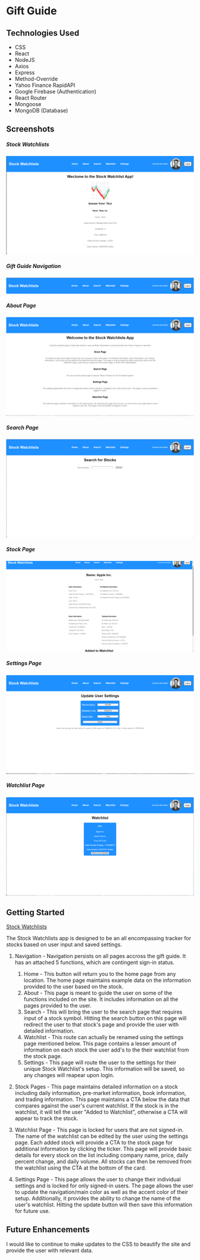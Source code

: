 # Gift Guide

## Technologies Used

- CSS
- React
- NodeJS
- Axios
- Express
- Method-Override
- Yahoo Finance RapidAPI
- Google Firebase (Authentication)
- React Router
- Mongoose
- MongoDB (Database)


## Screenshots

##### *Stock Watchlists*
![Stock Watchlists](/public/images/hp.png "Stock Watchlists")

##### *Gift Guide Navigation*
![Stock Watchlists Navigation](/public/images/nav.png "Stock Watchlists Navigation")

##### *About Page*
![About Page](/public/images/about.png "About Page")

##### *Search Page*
![Search Page](/public/images/search.png "Search Page")

##### *Stock Page*
![Stock Page](/public/images/stock.png "Stock Page")

##### *Settings Page*
![Settings Page](/public/images/settings.png "Settings Page")

##### *Watchlist Page*
![Watchlist Page](/public/images/watchlist.png "Watchlist Page")



## Getting Started

[Stock Watchlists](https://investment-watchlist.netlify.app/)

The Stock Watchlists app is designed to be an all encompassing tracker for stocks based on user input and saved settings.

1. Navigation - Navigation persists on all pages accross the gift guide. It has an attached 5 functions, which are contingent sign-in status.
   1. Home - This button will return you to the home page from any location. The home page maintains example data on the information provided to the user based on the stock.
   2. About - This page is meant to guide the user on some of the functions included on the site. It includes information on all the pages provided to the user.
   3. Search - This will bring the user to the search page that requires input of a stock symbol. Hitting the search button on this page will redirect the user to that stock's page and provide the user with detailed information.
   4. Watchlist - This route can actually be renamed using the settings page mentioned below. This page contains a lesser amount of information on each stock the user add's to the their watchlist from the stock page.
   5. Settings - This page will route the user to the settings for their unique Stock Watchlist's setup. This information will be saved, so any changes will reapear upon login.

2. Stock Pages - This page maintains detailed information on a stock including daily information, pre-market information, book information, and trading information. This page maintains a CTA below the data that compares against the user's current watchlist. If the stock is in the watchlist, it will tell the user "Added to Watchlist", otherwise a CTA will appear to track the stock.

3. Watchlist Page - This page is locked for users that are not signed-in. The name of the watchlist can be edited by the user using the settings page. Each added stock will provide a CTA to the stock page for additional information by clicking the ticker. This page will provide basic details for every stock on the list including company name, price, daily percent change, and daily volume. All stocks can then be removed from the watchlist using the CTA at the bottom of the card. 

4. Settings Page - This page allows the user to change their individual settings and is locked for only signed-in users. The page allows the user to update the navigation/main color as well as the accent color of their setup. Additionally, it provides the ability to change the name of the user's watchlist. Hitting the update button will then save this information for future use.


## Future Enhancements

I would like to continue to make updates to the CSS to beautify the site and provide the user with relevant data.